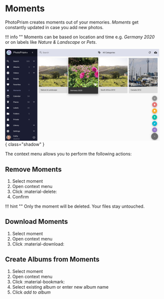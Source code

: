 # Moments #

PhotoPrism creates moments out of your memories. 
*Moments* get constantly updated in case you add new photos.

!!! info ""
    Moments can be based on location and time e.g. *Germany 2020* or on labels like *Nature & Landscape* or *Pets*.

![Screenshot](img/moments-light.jpg){ class="shadow" }

The context menu allows you to perform the following actions:

## Remove Moments ##
1. Select moment
2. Open context menu
3. Click :material-delete:
4. Confirm

!!! hint ""
    Only the moment will be deleted. Your files stay untouched.

## Download Moments ##
1. Select moment
2. Open context menu
3. Click :material-download:

## Create Albums from Moments ##
1. Select moment
2. Open context menu
3. Click :material-bookmark:
4. Select existing album or enter new album name
5. Click *add to album*